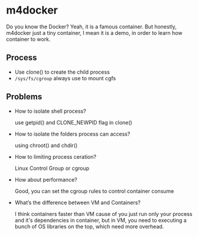 # m4docker

Do you know the Docker? Yeah, it is a famous container. But honestly, m4docker just a tiny container, I mean it is a demo, in order to learn how container to work.

## Process

- Use clone() to create the child process
- `/sys/fs/cgroup` always use to mount cgfs


## Problems

- How to isolate shell process?
    
    use getpid() and CLONE_NEWPID flag in clone()

- How to isolate the folders process can access?

    using chroot() and chdir()

- How to limiting process ceration?

    Linux Control Group or cgroup

- How about performance?

    Good, you can set the cgroup rules to control container consume

- What’s the difference between VM and Containers?

    I think containers faster than VM cause of you just run only your process and it's dependencies in container, but in VM, you need to executing a bunch of OS libraries on the top, which need more overhead.


